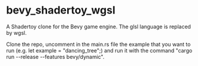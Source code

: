 # bevy_shadertoy_wgsl

A Shadertoy clone for the Bevy game engine. The glsl language is replaced by wgsl.

Clone the repo, uncomment in the main.rs file the example that you want to run (e.g. let example = "dancing_tree";)  and run it with the command "cargo run --release --features bevy/dynamic".
